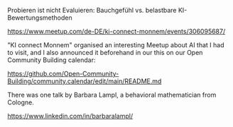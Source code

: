 Probieren ist nicht Evaluieren: Bauchgefühl vs. belastbare KI-Bewertungsmethoden

https://www.meetup.com/de-DE/ki-connect-monnem/events/306095687/

"KI connect Monnem" organised an interesting Meetup about AI that I had to visit, and
I also announced it beforehand in our this on our Open Community Building calendar:

https://github.com/Open-Community-Building/community.calendar/edit/main/README.md

There was one talk by Barbara Lampl, a behavioral mathematician from Cologne.

https://www.linkedin.com/in/barbaralampl/

